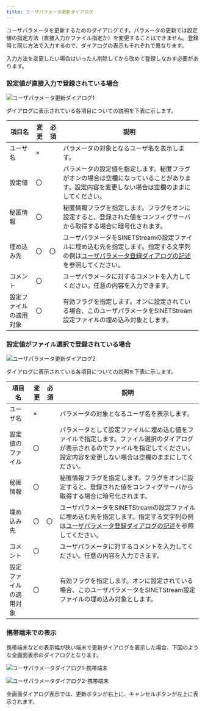 ```yaml
---
title: ユーザパラメータ更新ダイアログ
---
```


ユーザパラメータを更新するためのダイアログです。パラメータの更新では設定値の指定方法（直接入力かファイル指定か）を変更することはできません。登録時と同じ方法で入力するので、ダイアログの表示もそれぞれで異なります。

入力方法を変更したい場合はいったん削除してから改めて登録しなおす必要があります。

### 設定値が直接入力で登録されている場合

![ユーザパラメータ更新ダイアログ1](../img/screen-421-01.png)

ダイアログに表示されている各項目についての説明を下表に示します。

|項目名|変更|必須|説明|
|---|---|---|---|
|ユーザ名|×||パラメータの対象となるユーザ名を表示します。|
|設定値|〇||パラメータの設定値を指定します。秘匿フラグがオンの場合は空欄になっていることがあります。設定内容を変更しない場合は空欄のままにしてください。|
|秘匿情報|〇||秘匿情報フラグを指定します。フラグをオンに設定すると、登録された値をコンフィグサーバから取得する場合に暗号化されます。|
|埋め込み先|〇|〇|ユーザパラメータをSINETStreamの設定ファイルに埋め込む先を指定します。指定する文字列の例は[ユーザパラメータ登録ダイアログの記述](../screen-411/#埋め込み先の指定について)を参照してください。|
|コメント|〇||ユーザパラメータに対するコメントを入力してください。任意の内容を入力できます。|
|設定ファイルの適用対象|〇||有効フラグを指定します。オンに設定されている場合、このユーザパラメータをSINETStream設定ファイルの埋め込み対象とします。|

### 設定値がファイル選択で登録されている場合

![ユーザパラメータ更新ダイアログ2](../img/screen-421-02.png)

ダイアログに表示されている各項目についての説明を下表に示します。

|項目名|変更|必須|説明|
|---|---|---|---|
|ユーザ名|×||パラメータの対象となるユーザ名を表示します。|
|設定値のファイル|〇||パラメータとして設定ファイルに埋め込む値をファイルで指定します。ファイル選択のダイアログが表示されるのでファイルを指定してください。設定内容を変更しない場合は空欄のままにしてください。|
|秘匿情報|〇||秘匿情報フラグを指定します。フラグをオンに設定すると、登録された値をコンフィグサーバから取得する場合に暗号化されます。|
|埋め込み先|〇|〇|ユーザパラメータをSINETStreamの設定ファイルに埋め込む先を指定します。指定する文字列の例は[ユーザパラメータ登録ダイアログの記述](../screen-411/#埋め込み先の指定について)を参照してください。|
|コメント|〇||ユーザパラメータに対するコメントを入力してください。任意の内容を入力できます。|
|設定ファイルの適用対象|〇||有効フラグを指定します。オンに設定されている場合、このユーザパラメータをSINETStream設定ファイルの埋め込み対象とします。|


### 携帯端末での表示

携帯端末などの表示幅が狭い端末で更新ダイアログを表示した場合、下図のような全画面表示のダイアログとなります。

![ユーザパラメータダイアログ1-携帯端末](../img/screen-421-03.png)

![ユーザパラメータダイアログ2-携帯端末](../img/screen-421-04.png)

全画面ダイアログ表示では、更新ボタンが右上に、キャンセルボタンが左上に表示されます。
